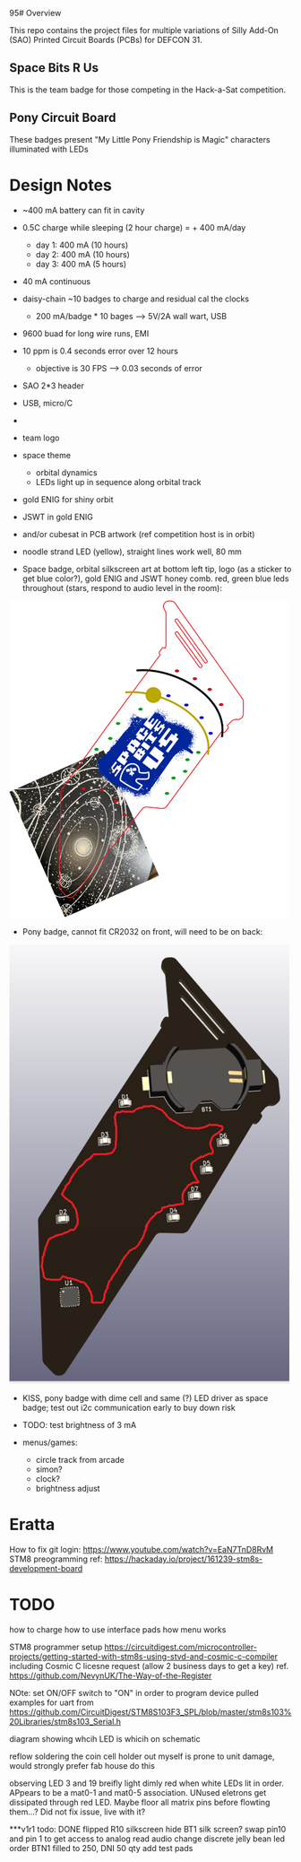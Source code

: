 95# Overview

This repo contains the project files for multiple variations of Silly Add-On (SAO) Printed Circuit Boards (PCBs) for DEFCON 31.

## Space Bits R Us

This is the team badge for those competing in the Hack-a-Sat competition.

## Pony Circuit Board

These badges present "My Little Pony Friendship is Magic" characters illuminated with LEDs

# Design Notes

- ~400 mA battery can fit in cavity
- 0.5C charge while sleeping (2 hour charge) = + 400 mA/day
    - day 1: 400 mA (10 hours)
    - day 2: 400 mA (10 hours)
    - day 3: 400 mA (5 hours)
- 40 mA continuous

- daisy-chain ~10 badges to charge and residual cal the clocks
    - 200 mA/badge * 10 bages --> 5V/2A wall wart, USB
- 9600 buad for long wire runs, EMI
- 10 ppm is 0.4 seconds error over 12 hours
    - objective is 30 FPS --> 0.03 seconds of error

- SAO 2*3 header
- USB, micro/C
- 

- team logo
- space theme
    - orbital dynamics
    - LEDs light up in sequence along orbital track
- gold ENIG for shiny orbit
- JSWT in gold ENIG
- and/or cubesat in PCB artwork (ref competition host is in orbit)
- noodle strand LED (yellow), straight lines work well, 80 mm

- Space badge, orbital silkscreen art at bottom left tip, logo (as a sticker to get blue color?), gold ENIG and JSWT honey comb.  red, green blue leds throughout (stars, respond to audio level in the room):

<img alt="alt_text" width="500px" src="doc\ideas_space_bits\img\DC31BADGE-CARD-OUTLINE_idea.png" />

- Pony badge, cannot fit CR2032 on front, will need to be on back:

<img alt="alt_text" width="500px" src="doc\ideas_space_bits\img\delete_me4.png" />

- KISS, pony badge with dime cell and same (?) LED driver as space badge; test out i2c communication early to buy down risk

- TODO: test brightness of 3 mA

- menus/games:
	- circle track from arcade
	- simon?
	- clock?
	- brightness adjust

# Eratta

How to fix git login: https://www.youtube.com/watch?v=EaN7TnD8RvM
STM8 preogramming ref: https://hackaday.io/project/161239-stm8s-development-board

# TODO
how to charge
how to use interface pads
how menu works

STM8 programmer setup https://circuitdigest.com/microcontroller-projects/getting-started-with-stm8s-using-stvd-and-cosmic-c-compiler
including Cosmic C licesne request (allow 2 business days to get a key)
ref. https://github.com/NevynUK/The-Way-of-the-Register

NOte: set ON/OFF switch to "ON" in order to program device
pulled examples for uart from https://github.com/CircuitDigest/STM8S103F3_SPL/blob/master/stm8s103%20Libraries/stm8s103_Serial.h

diagram showing whcih LED is whicih on schematic

reflow soldering the coin cell holder out myself is prone to unit damage, would strongly prefer fab house do this

observing LED 3 and 19 breifly light dimly red when white LEDs lit in order.  APpears to be a mat0-1 and mat0-5 association.  UNused eletrons get dissipated through red LED.  Maybe floor all matrix pins before flowting them...?  Did not fix issue, live with it?

***v1r1 todo:
DONE flipped R10 silkscreen
hide BT1 silk screen?
swap pin10 and pin 1 to get access to analog read audio
change discrete jelly bean led
order BTN1 filled to 250, DNI 50 qty
add test pads
